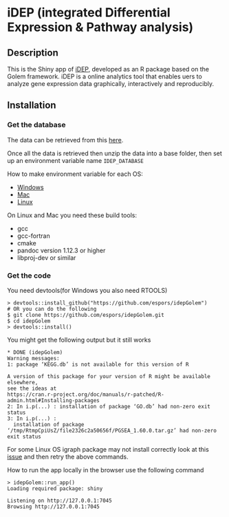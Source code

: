 # iDEP (integrated Differential Expression & Pathway analysis)

## Description

This is the Shiny app of [iDEP](<http:://bioinformatics.sdstate.edu/idepg/>), developed as an R package based on the Golem framework.
iDEP is a online analytics tool that enables uers to analyze gene expression data graphically, interactively and reproducibly. 


## Installation

### Get the database

The data can be retrieved from this [here](http://bioinformatics.sdstate.edu/data/).

Once all the data is retrieved then unzip the data into a base folder, then set up
an environment variable name ```IDEP_DATABASE```

How to make environment variable for each OS:

* [Windows](https://docs.oracle.com/en/database/oracle/machine-learning/oml4r/1.5.1/oread/creating-and-modifying-environment-variables-on-windows.html)
* [Mac](https://phoenixnap.com/kb/set-environment-variable-mac)
* [Linux](https://linuxize.com/post/how-to-set-and-list-environment-variables-in-linux/)

On Linux and Mac you need these build tools:

* gcc
* gcc-fortran
* cmake
* pandoc version 1.12.3 or higher
* libproj-dev or similar

### Get the code

You need devtools(for Windows you also need RTOOLS)

```{R}
> devtools::install_github("https://github.com/espors/idepGolem")
# OR you can do the following
$ git clone https://github.com/espors/idepGolem.git
$ cd idepGolem
> devtools::install()
```

You might get the following output but it still works

```{R}
* DONE (idepGolem)
Warning messages:
1: package ‘KEGG.db’ is not available for this version of R

A version of this package for your version of R might be available elsewhere,
see the ideas at
https://cran.r-project.org/doc/manuals/r-patched/R-admin.html#Installing-packages 
2: In i.p(...) : installation of package ‘GO.db’ had non-zero exit status
3: In i.p(...) :
  installation of package ‘/tmp/RtmpCpiUsZ/file2326c2a50656f/PGSEA_1.60.0.tar.gz’ had non-zero exit status
```

For some Linux OS igraph package may not install correctly look at this [issue](https://github.com/igraph/rigraph/issues/275)
and then retry the above commands.

How to run the app locally in the browser use the following command

```{R}
> idepGolem::run_app() 
Loading required package: shiny

Listening on http://127.0.0.1:7045
Browsing http://127.0.0.1:7045
```
